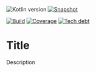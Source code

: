 ![Kotlin version](https://img.shields.io/badge/kotlin-1.5.32-blueviolet?logo=kotlin&logoColor=white)
[![Snapshot](https://img.shields.io/nexus/s/com.javiersc.example/example-core?server=https%3A%2F%2Foss.sonatype.org%2F&label=Snapshot)](https://oss.sonatype.org/content/repositories/snapshots/com/javiersc/example/example-core/)

[![Build](https://img.shields.io/github/workflow/status/JavierSegoviaCordoba/example/build-kotlin?label=Build&logo=GitHub)](https://github.com/JavierSegoviaCordoba/example/tree/main)
[![Coverage](https://img.shields.io/sonar/coverage/com.javiersc.example:example-name?label=Coverage&logo=SonarCloud&logoColor=white&server=https%3A%2F%2Fsonarcloud.io)](https://sonarcloud.io/dashboard?id=com.javiersc.example:example-name)
[![Tech debt](https://img.shields.io/sonar/tech_debt/com.javiersc.example:example-name?label=Tech%20debt&logo=SonarCloud&logoColor=white&server=https%3A%2F%2Fsonarcloud.io)](https://sonarcloud.io/dashboard?id=com.javiersc.example:example-name)

# Title

Description
